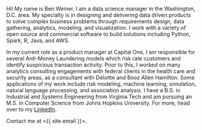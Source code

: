 Hi! My name is Ben Weiner. I am a data science manager in the Washington, D.C.
area. My specialty is in designing and delivering data driven products to solve
complex business problems through requirements design, data gathering,
analytics, modeling, and visualization. I work with a variety of open source and 
commercial software to build solutions including Python, Spark, R, Java, and AWS.

In my current role as a product manager at Capital One, I am responsible for
several Anti-Money Laundering models which risk rate customers and identify
suspicious transaction activity. Prior to this, I worked on many analytics
consulting engagements with federal clients in the health care and security areas,
as a consultant with Deloitte and Booz Allen Hamilton. Some applications of my work
include risk modeling, machine learning, simulation, natural language processing, 
and association analysis. I have a B.S. in Industrial and Systems 
Engineering from Virginia Tech and am pursuing an M.S. in Computer Science from 
Johns Hopkins University. For more, head over to my [LinkedIn][linkedin].

Contact me at <{{ site.email }}>.

[linkedin]: https://www.linkedin.com/in/bmweiner
[strava]: https://www.strava.com/athletes/bmweiner
[github]: https://github.com/bmweiner
